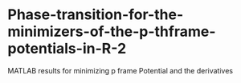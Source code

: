 # Phase-transition-for-the-minimizers-of-the-p-thframe-potentials-in-R-2
MATLAB results for minimizing p frame Potential and the derivatives
